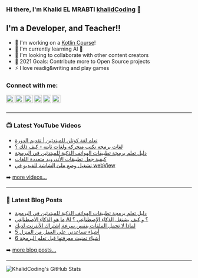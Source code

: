 ### Hi there, I'm Khalid EL MRABTI  [khalidCoding](https://khalidcoding.com/) 👋

## I'm a Developer, and Teacher!!

- 🔭 I'm working on a [Kotlin Course](https://www.youtube.com/watch?v=zC8IKtBlOrE&list=PLtRaTjjI0JHPyGv9D3sws5PejPtKZfEFh)!
- 🌱 I'm currently learning AI 🤣
- 👯 I'm looking to collaborate with other content creators
- 🥅 2021 Goals: Contribute more to Open Source projects
- ⚡ I love readig&writing and play games


### Connect with me:

[<img align="left" alt="khalidcoding.com" width="22px" src="https://khalidcoding.com/wp-content/uploads/2020/01/fav.png" />](https://khalidcoding.com/)
[<img align="left" alt="khalidcoding | YouTube" width="22px" src="https://cdn.jsdelivr.net/npm/simple-icons@v3/icons/youtube.svg" />](https://www.youtube.com/channel/UC63t6j4X8EjabArl2rtWlJQ)
[<img align="left" alt="khalidcoding | Twitter" width="22px" src="https://cdn.jsdelivr.net/npm/simple-icons@v3/icons/twitter.svg" />](https://twitter.com/KhalidCoding)
[<img align="left" alt="khalidcoding | Instagram" width="22px" src="https://cdn.jsdelivr.net/npm/simple-icons@v3/icons/facebook.svg" />](https://www.facebook.com/khalidcoding/)
[<img align="left" alt="khalidcoding | LinkedIn" width="22px" src="https://cdn.jsdelivr.net/npm/simple-icons@v3/icons/linkedin.svg" />](https://www.linkedin.com/in/khalid-el-mrabti/)
[<img align="left" alt="khalidcoding | Instagram" width="22px" src="https://cdn.jsdelivr.net/npm/simple-icons@v3/icons/instagram.svg" />](https://www.instagram.com/khalidelmrabti/)

<br />
<br />

---

### 📺 Latest YouTube Videos

<!-- YOUTUBE:START -->
- [تعلم لغة كوتلن للمبتدئين | تقديم الدورة](https://www.youtube.com/watch?v=zC8IKtBlOrE)
- [لغات برمجة تكتب متحركة ولغات ثابتة - كيف ذلك ؟](https://www.youtube.com/watch?v=mzRKfNlcF80)
- [دليل تعلم برمجة تطبيقات الهواتف الذكية للمبتدئين في البرمجة](https://www.youtube.com/watch?v=OY-66FrQR1w)
- [كيفية جعل تطبيقات الأندرويد متعددة اللغات](https://www.youtube.com/watch?v=6sA8crwxEu0)
- [تشغيل وضع ملئ الشاشة للفيديو في webView](https://www.youtube.com/watch?v=pwea-TVIx1k)
<!-- YOUTUBE:END -->

➡️ [more videos...](https://www.youtube.com/channel/UC63t6j4X8EjabArl2rtWlJQ)

---

### 📕 Latest Blog Posts

<!-- BLOG-POST-LIST:START -->
- [دليل تعلم برمجة تطبيقات الهواتف الذكية للمبتدئين في البرمجة](https://khalidcoding.com/%d8%af%d9%84%d9%8a%d9%84-%d8%aa%d8%b9%d9%84%d9%85-%d8%a8%d8%b1%d9%85%d8%ac%d8%a9-%d8%aa%d8%b7%d8%a8%d9%8a%d9%82%d8%a7%d8%aa-%d8%a7%d9%84%d9%87%d9%88%d8%a7%d8%aa%d9%81/)
- [ما هو الذكاء الاصطناعي AI ؟ و كيف يشتغل الذكاء الإصطناعي ؟](https://khalidcoding.com/%d9%85%d8%a7-%d9%87%d9%88-%d8%a7%d9%84%d8%b0%d9%83%d8%a7%d8%a1-%d8%a7%d9%84%d8%a7%d8%b5%d8%b7%d9%86%d8%a7%d8%b9%d9%8a/)
- [لماذا لا تحمل الملفات بنفس سرعة إشتراك الأنترنت لديك](https://khalidcoding.com/%d8%aa%d8%ad%d9%85%d9%8a%d9%84-%d8%a7%d9%84%d9%85%d9%84%d9%81%d8%a7%d8%aa-%d9%84%d9%8a%d8%b3-%d9%83%d8%b3%d8%b1%d8%b9%d8%a9-%d8%a7%d9%84%d8%a7%d9%86%d8%aa%d8%b1%d9%86%d8%aa/)
- [5 أشياء تساعدني على العمل من المنزل](https://khalidcoding.com/5-%d8%a3%d8%b4%d9%8a%d8%a7%d8%a1-%d8%aa%d8%b3%d8%a7%d8%b9%d8%af%d9%86%d9%8a-%d8%b9%d9%84%d9%89-%d8%a7%d9%84%d8%b9%d9%85%d9%84-%d9%85%d9%86-%d8%a7%d9%84%d9%85%d9%86%d8%b2%d9%84/)
- [6 أشياء تمنيت معرفتها قبل تعلم البرمجة](https://khalidcoding.com/6-%d8%a3%d8%b4%d9%8a%d8%a7%d8%a1-%d8%aa%d9%85%d9%86%d9%8a%d8%aa-%d9%85%d8%b9%d8%b1%d9%81%d8%aa%d9%87%d8%a7-%d9%82%d8%a8%d9%84-%d8%aa%d8%b9%d9%84%d9%85-%d8%a7%d9%84%d8%a8%d8%b1%d9%85%d8%ac%d8%a9/)
<!-- BLOG-POST-LIST:END -->


➡️ [more blog posts...](https://khalidcoding.com/)

---


  <img align="left" alt="KhalidCoding's GitHub Stats" src="https://github-readme-stats.codestackr.vercel.app/api?username=KhalidCoding&show_icons=true&hide_border=true" />



[website]: https://khalidcoding.com/
[twitter]: https://twitter.com/KhalidCoding
[youtube]: https://www.youtube.com/channel/UC63t6j4X8EjabArl2rtWlJQ
[instagram]: https://www.instagram.com/khalidelmrabti/
[linkedin]: https://www.linkedin.com/in/khalid-el-mrabti/


